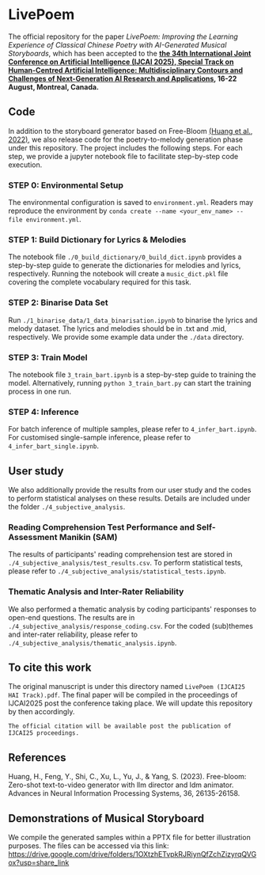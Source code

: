# LivePoem
The official repository for the paper *LivePoem: Improving the Learning Experience of Classical Chinese Poetry with AI-Generated Musical Storyboards*, which has been accepted to the **[the 34th International Joint Conference on Artificial Intelligence (IJCAI 2025), Special Track on Human-Centred Artificial Intelligence: Multidisciplinary Contours and Challenges of Next-Generation AI Research and Applications](https://2025.ijcai.org/call-for-papers-human-centred-artificial-intelligence/), 16-22 August, Montreal, Canada.**  

## Code
In addition to the storyboard generator based on Free-Bloom [(Huang et al., 2022)](https://proceedings.neurips.cc/paper_files/paper/2023/hash/52f050499cf82fa8efb588e263f6f3a7-Abstract-Conference.html), we also release code for the poetry-to-melody generation phase under this repository. The project includes the following steps. For each step, we provide a jupyter notebook file to facilitate step-by-step code execution. 

### STEP 0: Environmental Setup
The environmental configuration is saved to `environment.yml`. Readers may reproduce the environment by `conda create --name <your_env_name> --file environment.yml`.

### STEP 1: Build Dictionary for Lyrics & Melodies
The notebook file `./0_build_dictionary/0_build_dict.ipynb` provides a step-by-step guide to generate the dictionaries for melodies and lyrics, respectively. Running the notebook will create a `music_dict.pkl` file covering the complete vocabulary required for this task.

### STEP 2: Binarise Data Set
Run `./1_binarise_data/1_data_binarisation.ipynb` to binarise the lyrics and melody dataset. The lyrics and melodies should be in .txt and .mid, respectively. We provide some example data under the `./data` directory.

### STEP 3: Train Model
The notebook file `3_train_bart.ipynb` is a step-by-step guide to training the model. Alternatively, running `python 3_train_bart.py` can start the training process in one run.

### STEP 4: Inference
For batch inference of multiple samples, please refer to `4_infer_bart.ipynb`.
For customised single-sample inference, please refer to `4_infer_bart_single.ipynb`.

## User study
We also additionally provide the results from our user study and the codes to perform statistical analyses on these results. Details are included under the folder `./4_subjective_analysis`.  
### Reading Comprehension Test Performance and Self-Assessment Manikin (SAM)
The results of participants' reading comprehension test are stored in `./4_subjective_analysis/test_results.csv`. To perform statistical tests, please refer to `./4_subjective_analysis/statistical_tests.ipynb`.
### Thematic Analysis and Inter-Rater Reliability
We also performed a thematic analysis by coding participants' responses to open-end questions. The results are in `./4_subjective_analysis/response_coding.csv`. For the coded (sub)themes and inter-rater reliability, please refer to `./4_subjective_analysis/thematic_analysis.ipynb`.

## To cite this work
The original manuscript is under this directory named `LivePoem (IJCAI25 HAI Track).pdf`. The final paper will be compiled in the proceedings of IJCAI2025 post the conference taking place. We will update this repository by then accordingly.
```
The official citation will be available post the publication of IJCAI25 proceedings.
```

## References
Huang, H., Feng, Y., Shi, C., Xu, L., Yu, J., & Yang, S. (2023). Free-bloom: Zero-shot text-to-video generator with llm director and ldm animator. Advances in Neural Information Processing Systems, 36, 26135-26158.

## Demonstrations of Musical Storyboard
We compile the generated samples within a PPTX file for better illustration purposes. The files can be accessed via this link: https://drive.google.com/drive/folders/1OXtzhETvpkRJRiynQfZchZizyrqQVGox?usp=share_link  
